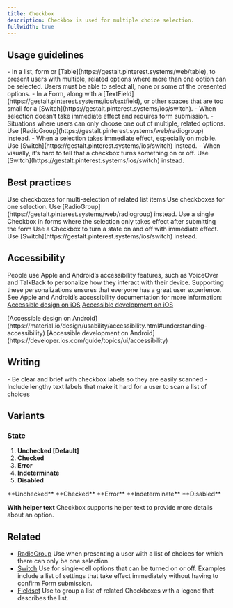 ```yaml
---
title: Checkbox
description: Checkbox is used for multiple choice selection.
fullwidth: true
---
```


<ImgContainer src="https://github.com/pinterest/gestalt/assets/63257116/66828b69-1e1b-4c67-86b4-f62a64a0f6f2"  alt="Primary example of Checkbox component" />

## Usage guidelines

<TwoCol>
  <Group>
    <Do title="When to use" />
    - In a list, form or [Table](https://gestalt.pinterest.systems/web/table), to present users with multiple, related options where more than one option can be selected. Users must be able to select all, none or some of the presented options.
    - In a Form, along with a [TextField](https://gestalt.pinterest.systems/ios/textfield), or other spaces that are too small for a [Switch](https://gestalt.pinterest.systems/ios/switch).
    - When selection doesn’t take immediate effect and requires form submission.
  </Group>

  <Group>
    <Dont title="When not to use" />
    - Situations where users can only choose one out of multiple, related options. Use [RadioGroup](https://gestalt.pinterest.systems/web/radiogroup) instead.
    - When a selection takes immediate effect, especially on mobile. Use [Switch](https://gestalt.pinterest.systems/ios/switch) instead.
    - When visually, it’s hard to tell that a checkbox turns something on or off. Use [Switch](https://gestalt.pinterest.systems/ios/switch) instead.
  </Group>
  </TwoCol>

## Best practices

<TwoCol>
  <Group>
    <ImgContainer src="https://github.com/pinterest/gestalt/assets/63257116/0fe0c895-5939-42ca-a215-3d404b3203c1"  alt="Example of correct multi-select use" />
    <Do title="Do" />
    Use checkboxes for multi-selection of related list items
  </Group>

  <Group>
    <ImgContainer src="https://github.com/pinterest/gestalt/assets/63257116/a1965e39-13c9-4a27-9038-c66bf16d1f3d"  alt="Example of incorrect single-select use" />
    <Dont title="Don't" />
    Use checkboxes for one selection. Use [RadioGroup](https://gestalt.pinterest.systems/web/radiogroup) instead.
  </Group>
</TwoCol>

<TwoCol>
  <Group>
    <ImgContainer src="https://github.com/pinterest/gestalt/assets/63257116/c262c872-9f8f-4684-b430-099c2bc62bdb"  alt="Example of correct single checkbox use" />
    <Do title="Do" />
    Use a single Checkbox in forms where the selection only takes effect after submitting the form
  </Group>

  <Group>
    <ImgContainer src="https://github.com/pinterest/gestalt/assets/63257116/21ccdc50-30c1-4f0e-9c9f-b7c1c0e37622"  alt="Example of incorrect immediate effect use" />
    <Dont title="Don't" />
    Use a Checkbox to turn a state on and off with immediate effect. Use [Switch](https://gestalt.pinterest.systems/ios/switch) instead.
  </Group>
</TwoCol>

## Accessibility

People use Apple and Android’s accessibility features, such as VoiceOver and TalkBack to personalize how they interact with their device. Supporting these personalizations ensures that everyone has a great user experience. See Apple and Android’s accessibility documentation for more information:
<TwoCol>
  <Group>
    [Accessible design on iOS](https://developer.apple.com/design/human-interface-guidelines/accessibility/overview/introduction/)
    [Accessible development on iOS](https://developer.apple.com/accessibility/ios/)
  </Group>

  <Group>
    [Accessible design on Android](https://material.io/design/usability/accessibility.html#understanding-accessibility)
    [Accessible development on Android](https://developer.ios.com/guide/topics/ui/accessibility)
  </Group>
</TwoCol>

## Writing

<TwoCol>
  <Group>
    <Do title="Do" />
    - Be clear and brief with checkbox labels so they are easily scanned
  </Group>

  <Group>
    <Dont title="Don't" />
    - Include lengthy text labels that make it hard for a user to scan a list of choices
  </Group>
</TwoCol>

## Variants

### State

1. **Unchecked [Default]**
1. **Checked**
1. **Error**
1. **Indeterminate**
1. **Disabled**

<ThreeCol spacing="expanded">
  <Group>
    <ImgContainer src="https://github.com/pinterest/gestalt/assets/63257116/28f2f493-926f-4129-8fc9-ebea9f4d99ac"  alt="Example of unchecked checkbox" />
    **Unchecked**
  </Group>

  <Group>
    <ImgContainer src="https://github.com/pinterest/gestalt/assets/63257116/1e7937fc-8030-443a-bcd8-ef6ce5fceda5"  alt="Example of checked checkbox" />
    **Checked**
  </Group>

  <Group>
    <ImgContainer src="https://github.com/pinterest/gestalt/assets/63257116/255076ef-aea0-4f53-b9b8-c3cf2e27e0df"  alt="Example of checkbox with an error" />
    **Error**
  </Group>

  <Group>
    <ImgContainer src="https://github.com/pinterest/gestalt/assets/63257116/3454c729-397e-4f0c-8abe-436b1577a51a"  alt="Example of checkbox with an indeterminate state" />
    **Indeterminate**
  </Group>

  <Group>
    <ImgContainer src="https://github.com/pinterest/gestalt/assets/63257116/267a3fad-123e-4bd6-8bdf-d273d794611f"  alt="Example of checkbox with a disabled state" />
    **Disabled**
  </Group>
</ThreeCol>

**With helper text**
Checkbox supports helper text to provide more details about an option.

<ImgContainer src="https://github.com/pinterest/gestalt/assets/63257116/f84e29bc-5c8c-4d31-98b9-8ed4a755a858"  alt="Example of checkbox with helper text" />

## Related

- [RadioGroup](https://gestalt.pinterest.systems/web/radiogroup)
  Use when presenting a user with a list of choices for which there can only be one selection.
- [Switch](https://gestalt.pinterest.systems/ios/switch)
  Use for single-cell options that can be turned on or off. Examples include a list of settings that take effect immediately without having to confirm Form submission.
- [Fieldset](https://gestalt.pinterest.systems/web/fieldset)
  Use to group a list of related Checkboxes with a legend that describes the list.
